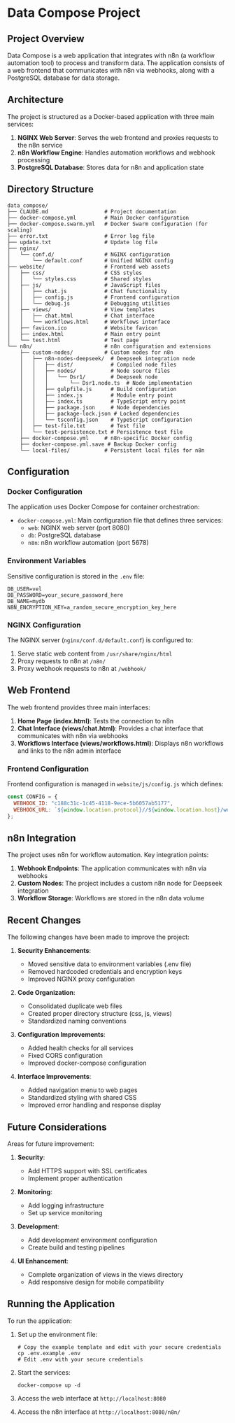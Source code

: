 # Data Compose Project

## Project Overview

Data Compose is a web application that integrates with n8n (a workflow automation tool) to process and transform data. The application consists of a web frontend that communicates with n8n via webhooks, along with a PostgreSQL database for data storage.

## Architecture

The project is structured as a Docker-based application with three main services:

1. **NGINX Web Server**: Serves the web frontend and proxies requests to the n8n service
2. **n8n Workflow Engine**: Handles automation workflows and webhook processing
3. **PostgreSQL Database**: Stores data for n8n and application state

## Directory Structure

```
data_compose/
├── CLAUDE.md                  # Project documentation
├── docker-compose.yml         # Main Docker configuration
├── docker-compose.swarm.yml   # Docker Swarm configuration (for scaling)
├── error.txt                  # Error log file
├── update.txt                 # Update log file
├── nginx/
│   └── conf.d/                # NGINX configuration
│       └── default.conf       # Unified NGINX config
├── website/                   # Frontend web assets
│   ├── css/                   # CSS styles
│   │   └── styles.css         # Shared styles
│   ├── js/                    # JavaScript files
│   │   ├── chat.js            # Chat functionality
│   │   ├── config.js          # Frontend configuration
│   │   └── debug.js           # Debugging utilities
│   ├── views/                 # View templates
│   │   ├── chat.html          # Chat interface
│   │   └── workflows.html     # Workflows interface
│   ├── favicon.ico            # Website favicon
│   ├── index.html             # Main entry point
│   └── test.html              # Test page
└── n8n/                       # n8n configuration and extensions
    ├── custom-nodes/          # Custom nodes for n8n
    │   ├── n8n-nodes-deepseek/  # Deepseek integration node
    │   │   ├── dist/            # Compiled node files
    │   │   ├── nodes/           # Node source files
    │   │   │   └── Dsr1/        # Deepseek node
    │   │   │       └── Dsr1.node.ts  # Node implementation
    │   │   ├── gulpfile.js      # Build configuration
    │   │   ├── index.js         # Module entry point
    │   │   ├── index.ts         # TypeScript entry point
    │   │   ├── package.json     # Node dependencies
    │   │   ├── package-lock.json # Locked dependencies
    │   │   └── tsconfig.json    # TypeScript configuration
    │   ├── test-file.txt        # Test file
    │   └── test-persistence.txt # Persistence test file
    ├── docker-compose.yml     # n8n-specific Docker config
    ├── docker-compose.yml.save # Backup Docker config
    └── local-files/           # Persistent local files for n8n
```

## Configuration

### Docker Configuration

The application uses Docker Compose for container orchestration:

- `docker-compose.yml`: Main configuration file that defines three services:
  - `web`: NGINX web server (port 8080)
  - `db`: PostgreSQL database
  - `n8n`: n8n workflow automation (port 5678)

### Environment Variables

Sensitive configuration is stored in the `.env` file:

```
DB_USER=vel
DB_PASSWORD=your_secure_password_here
DB_NAME=mydb
N8N_ENCRYPTION_KEY=a_random_secure_encryption_key_here
```

### NGINX Configuration

The NGINX server (`nginx/conf.d/default.conf`) is configured to:

1. Serve static web content from `/usr/share/nginx/html`
2. Proxy requests to n8n at `/n8n/`
3. Proxy webhook requests to n8n at `/webhook/`

## Web Frontend

The web frontend provides three main interfaces:

1. **Home Page (index.html)**: Tests the connection to n8n
2. **Chat Interface (views/chat.html)**: Provides a chat interface that communicates with n8n via webhooks
3. **Workflows Interface (views/workflows.html)**: Displays n8n workflows and links to the n8n admin interface

### Frontend Configuration

Frontend configuration is managed in `website/js/config.js` which defines:

```javascript
const CONFIG = {
  WEBHOOK_ID: "c188c31c-1c45-4118-9ece-5b6057ab5177",  
  WEBHOOK_URL: `${window.location.protocol}//${window.location.host}/webhook/c188c31c-1c45-4118-9ece-5b6057ab5177`
};
```

## n8n Integration

The project uses n8n for workflow automation. Key integration points:

1. **Webhook Endpoints**: The application communicates with n8n via webhooks
2. **Custom Nodes**: The project includes a custom n8n node for Deepseek integration
3. **Workflow Storage**: Workflows are stored in the n8n data volume

## Recent Changes

The following changes have been made to improve the project:

1. **Security Enhancements**:
   - Moved sensitive data to environment variables (.env file)
   - Removed hardcoded credentials and encryption keys
   - Improved NGINX proxy configuration

2. **Code Organization**:
   - Consolidated duplicate web files
   - Created proper directory structure (css, js, views)
   - Standardized naming conventions

3. **Configuration Improvements**:
   - Added health checks for all services
   - Fixed CORS configuration
   - Improved docker-compose configuration

4. **Interface Improvements**:
   - Added navigation menu to web pages
   - Standardized styling with shared CSS
   - Improved error handling and response display

## Future Considerations

Areas for future improvement:

1. **Security**:
   - Add HTTPS support with SSL certificates
   - Implement proper authentication

2. **Monitoring**:
   - Add logging infrastructure
   - Set up service monitoring

3. **Development**:
   - Add development environment configuration
   - Create build and testing pipelines

4. **UI Enhancement**:
   - Complete organization of views in the views directory
   - Add responsive design for mobile compatibility

## Running the Application

To run the application:

1. Set up the environment file:
   ```
   # Copy the example template and edit with your secure credentials
   cp .env.example .env
   # Edit .env with your secure credentials
   ```

2. Start the services:
   ```
   docker-compose up -d
   ```

3. Access the web interface at `http://localhost:8080`
4. Access the n8n interface at `http://localhost:8080/n8n/`